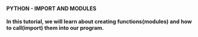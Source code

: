 <h4>PYTHON - IMPORT AND MODULES</h4>
<b>In this tutorial, we will learn about creating functions(modules) and how to
call(import) them into our program.</b>